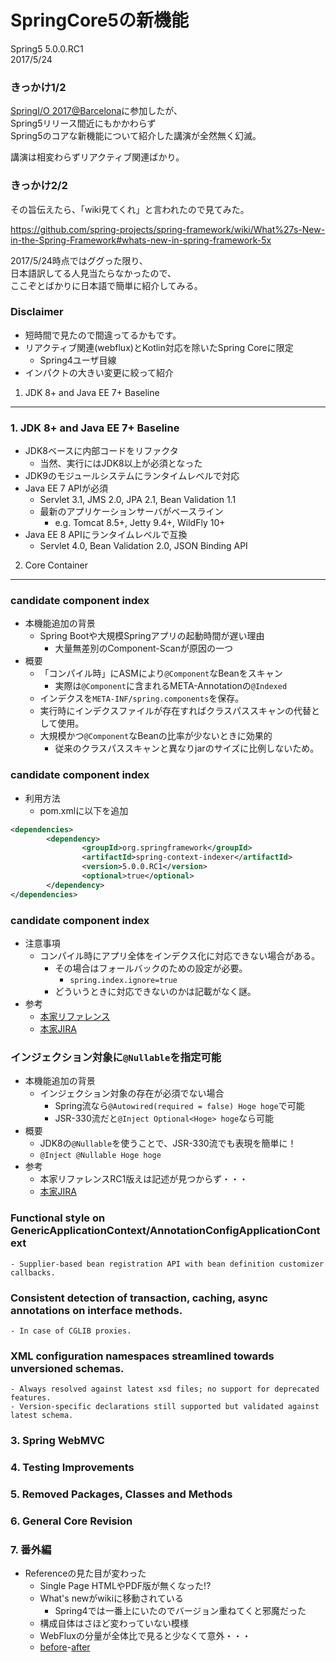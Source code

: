 SpringCore5の新機能
=====
 
Spring5 5.0.0.RC1  
2017/5/24


### きっかけ1/2

[SpringI/O 2017@Barcelona](http://2017.springio.net/)に参加したが、  
Spring5リリース間近にもかかわらず  
Spring5のコアな新機能について紹介した講演が全然無く幻滅。  

講演は相変わらずリアクティブ関連ばかり。

### きっかけ2/2

その旨伝えたら、「wiki見てくれ」と言われたので見てみた。

https://github.com/spring-projects/spring-framework/wiki/What%27s-New-in-the-Spring-Framework#whats-new-in-spring-framework-5x

2017/5/24時点ではググった限り、  
日本語訳してる人見当たらなかったので、  
ここぞとばかりに日本語で簡単に紹介してみる。

### Disclaimer

* 短時間で見たので間違ってるかもです。
* リアクティブ関連(webflux)とKotlin対応を除いたSpring Coreに限定
    * Spring4ユーザ目線
* インパクトの大きい変更に絞って紹介


1. JDK 8+ and Java EE 7+ Baseline
---

### 1. JDK 8+ and Java EE 7+ Baseline
- JDK8ベースに内部コードをリファクタ
    - 当然、実行にはJDK8以上が必須となった
- JDK9のモジュールシステムにランタイムレベルで対応
- Java EE 7 APIが必須
    - Servlet 3.1, JMS 2.0, JPA 2.1, Bean Validation 1.1
    - 最新のアプリケーションサーバがベースライン
        - e.g. Tomcat 8.5+, Jetty 9.4+, WildFly 10+
- Java EE 8 APIにランタイムレベルで互換
    - Servlet 4.0, Bean Validation 2.0, JSON Binding API


2. Core Container
---

### candidate component index
- 本機能追加の背景
    - Spring Bootや大規模Springアプリの起動時間が遅い理由
        - 大量無差別のComponent-Scanが原因の一つ
- 概要
    - 「コンパイル時」にASMにより``@Component``なBeanをスキャン
        - 実際は``@Component``に含まれるMETA-Annotationの``@Indexed``
    - インデクスを``META-INF/spring.components``を保存。
    - 実行時にインデクスファイルが存在すればクラスパススキャンの代替として使用。
    - 大規模かつ``@Component``なBeanの比率が少ないときに効果的
        - 従来のクラスパススキャンと異なりjarのサイズに比例しないため。

### candidate component index
- 利用方法
    - pom.xmlに以下を追加

```xml
<dependencies>
        <dependency>
                <groupId>org.springframework</groupId>
                <artifactId>spring-context-indexer</artifactId>
                <version>5.0.0.RC1</version>
                <optional>true</optional>
        </dependency>
</dependencies>
```

### candidate component index
- 注意事項
    - コンパイル時にアプリ全体をインデクス化に対応できない場合がある。
        - その場合はフォールバックのための設定が必要。
            - ``spring.index.ignore=true``
        - どういうときに対応できないのかは記載がなく謎。
- 参考
    - [本家リファレンス](https://docs.spring.io/spring/docs/5.0.0.RC1/spring-framework-reference/core.html#beans-scanning-index)
    - [本家JIRA](https://jira.spring.io/browse/SPR-11890)


### インジェクション対象に``@Nullable``を指定可能
- 本機能追加の背景
    - インジェクション対象の存在が必須でない場合
        - Spring流なら``@Autowired(required = false) Hoge hoge``で可能
        - JSR-330流だと``@Inject Optional<Hoge> hoge``なら可能
- 概要
    - JDK8の``@Nullable``を使うことで、JSR-330流でも表現を簡単に！
    - ``@Inject @Nullable Hoge hoge``
- 参考
    - 本家リファレンスRC1版えは記述が見つからず・・・
    - [本家JIRA](https://jira.spring.io/browse/SPR-15028)

### Functional style on GenericApplicationContext/AnnotationConfigApplicationContext
    - Supplier-based bean registration API with bean definition customizer callbacks.
### Consistent detection of transaction, caching, async annotations on interface methods.
    - In case of CGLIB proxies.
### XML configuration namespaces streamlined towards unversioned schemas.
    - Always resolved against latest xsd files; no support for deprecated features.
    - Version-specific declarations still supported but validated against latest schema.

### 3. Spring WebMVC

### 4. Testing Improvements

### 5. Removed Packages, Classes and Methods

### 6. General Core Revision

### 7. 番外編
- Referenceの見た目が変わった
    - Single Page HTMLやPDF版が無くなった!?
    - What's newがwikiに移動されている
        - Spring4では一番上にいたのでバージョン重ねてくと邪魔だった
    - 構成自体はさほど変わっていない模様
    - WebFluxの分量が全体比で見ると少なくて意外・・・
    - [before](https://docs.spring.io/spring/docs/4.3.x/spring-framework-reference/htmlsingle/)-[after](https://docs.spring.io/spring/docs/5.0.0.RC1/spring-framework-reference/)
